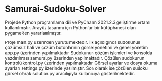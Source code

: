 # Samurai-Sudoku-Solver

Projede Python programlama dili ve PyCharm 
2021.2.3 geliştirme ortamı kullanılmıştır. Arayüz 
tasarımı için Python’un bir kütüphanesi olan 
pygame’den yararlanılmıştır. 

Proje main.py üzerinden yürütülmektedir. İlk 
açıldığında sudokunun çözümsüz hali ve çözüm 
butonlarının görsel yönetimi ve genel yönetim 
app.py üzerinden yapılmaktadır. Sudokunun çözüm 
işlemleri ve konsolda yazdırılması samurai.py
üzerinden yapılmaktadır. Çözülen sudokunun 
kontrolü kontrol.py üzerinden yapılmaktadır. Görsel 
ayarlar ve dosya okuma ayarları settings.py
üzerinde yazılmıştır. Son olarak ise çözülen sudoku 
görsel olarak solution.py aracılığıyla kullanıcıya 
gösterilmektedir.


